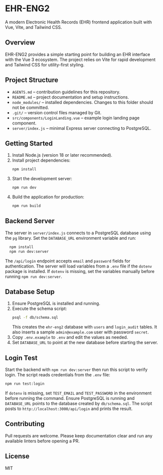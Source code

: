 # EHR-ENG2

A modern Electronic Health Records (EHR) frontend application built with Vue, Vite, and Tailwind CSS.

## Overview

EHR-ENG2 provides a simple starting point for building an EHR interface with the Vue 3 ecosystem. The project relies on Vite for rapid development and Tailwind CSS for utility-first styling.

## Project Structure

- `AGENTS.md` – contribution guidelines for this repository.
- `README.md` – project documentation and setup instructions.
- `node_modules/` – installed dependencies. Changes to this folder should not be committed.
- `.git/` – version control files managed by Git.
- `src/components/LoginLanding.vue` – example login landing page component.
- `server/index.js` – minimal Express server connecting to PostgreSQL.

## Getting Started

1. Install Node.js (version 18 or later recommended).
2. Install project dependencies:
   ```bash
   npm install
   ```
3. Start the development server:
   ```bash
   npm run dev
   ```
4. Build the application for production:
   ```bash
   npm run build
   ```

## Backend Server

The server in `server/index.js` connects to a PostgreSQL database using the `pg` library. Set the `DATABASE_URL` environment variable and run:

```bash
  npm install
  npm run dev:server
```

The `/api/login` endpoint accepts `email` and `password` fields for authentication.
The server will load variables from a `.env` file if the `dotenv` package is installed. If `dotenv` is missing, set the variables manually before running `npm run dev:server`.

## Database Setup

1. Ensure PostgreSQL is installed and running.
2. Execute the schema script:
   ```bash
   psql -f db/schema.sql
   ```
   This creates the `ehr-eng2` database with `users` and `login_audit` tables.
   It also inserts a sample `admin@example.com` user with password `secret`.
3. Copy `.env.example` to `.env` and edit the values as needed.
4. Set `DATABASE_URL` to point at the new database before starting the server.

## Login Test

Start the backend with `npm run dev:server` then run this script to verify
login. The script reads
credentials from the `.env` file:

```bash
npm run test:login
```

If `dotenv` is missing, set `TEST_EMAIL` and `TEST_PASSWORD` in the environment before running the command. Ensure PostgreSQL is running and `DATABASE_URL` points to the database created by `db/schema.sql`.
The script posts to `http://localhost:3000/api/login` and prints the result.

## Contributing

Pull requests are welcome. Please keep documentation clear and run any available linters before opening a PR.

## License

MIT
